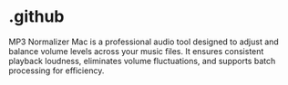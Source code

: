 # .github
MP3 Normalizer Mac is a professional audio tool designed to adjust and balance volume levels across your music files. It ensures consistent playback loudness, eliminates volume fluctuations, and supports batch processing for efficiency. 
